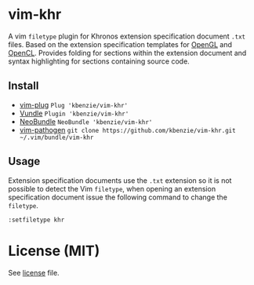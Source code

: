 # vim-khr

A vim `filetype` plugin for Khronos extension specification document `.txt`
files. Based on the extension specification templates for
[OpenGL](https://khronos.org/registry/OpenGL/docs/template.txt) and
[OpenCL](https://khronos.org/registry/OpenCL/extensions/template.txt). Provides
folding for sections within the extension document and syntax highlighting for
sections containing source code.

## Install

*   [vim-plug](https://github.com/junegunn/vim-plug) `Plug 'kbenzie/vim-khr'`
*   [Vundle](https://github.com/VundleVim/Vundle.vim) `Plugin 'kbenzie/vim-khr'`
*   [NeoBundle](https://github.com/shougo/neobundle.vim) `NeoBundle
    'kbenzie/vim-khr'`
*   [vim-pathogen](https://github.com/tpope/vim-pathogen) `git clone
    https://github.com/kbenzie/vim-khr.git ~/.vim/bundle/vim-khr`

## Usage

Extension specification documents use the `.txt` extension so it is not possible
to detect the Vim `filetype`, when opening an extension specification document
issue the following command to change the `filetype`.

```
:setfiletype khr
```

# License (MIT)

See [license](LICENSE.md) file.
